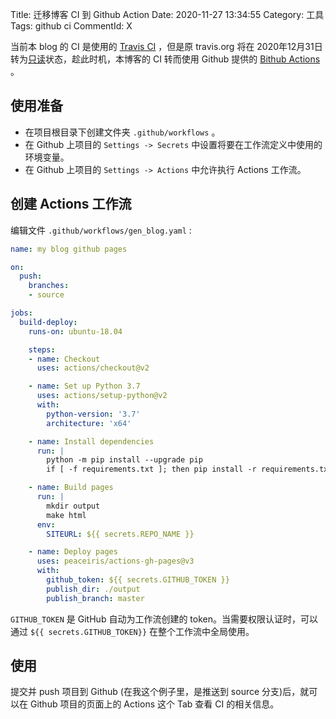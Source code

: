 Title: 迁移博客 CI 到 Github Action
Date: 2020-11-27 13:34:55
Category: 工具
Tags: github ci
CommentId: X


当前本 blog 的 CI 是使用的 [Travis CI](https://travis-ci.org/) ，但是原 travis.org 将在 2020年12月31日转为[只读](https://docs.travis-ci.com/user/migrate/open-source-repository-migration/#frequently-asked-questions)状态，趁此时机，本博客的 CI 转而使用 Github 提供的 [Bithub Actions](https://docs.github.com/cn/free-pro-team@latest/actions) 。

<!-- PELICAN_END_SUMMARY -->


## 使用准备

- 在项目根目录下创建文件夹 `.github/workflows` 。
- 在 Github 上项目的 `Settings -> Secrets` 中设置将要在工作流定义中使用的环境变量。
- 在 Github 上项目的 `Settings -> Actions` 中允许执行 Actions 工作流。


## 创建 Actions 工作流

编辑文件 `.github/workflows/gen_blog.yaml` :

```yaml
name: my blog github pages

on:
  push:
    branches:
    - source

jobs:
  build-deploy:
    runs-on: ubuntu-18.04

    steps:
    - name: Checkout
      uses: actions/checkout@v2

    - name: Set up Python 3.7
      uses: actions/setup-python@v2
      with:
        python-version: '3.7'
        architecture: 'x64'

    - name: Install dependencies
      run: |
        python -m pip install --upgrade pip
        if [ -f requirements.txt ]; then pip install -r requirements.txt; fi

    - name: Build pages
      run: |
        mkdir output
        make html
      env:
        SITEURL: ${{ secrets.REPO_NAME }}

    - name: Deploy pages
      uses: peaceiris/actions-gh-pages@v3
      with:
        github_token: ${{ secrets.GITHUB_TOKEN }}
        publish_dir: ./output
        publish_branch: master

```

`GITHUB_TOKEN` 是 GitHub 自动为工作流创建的 token。当需要权限认证时，可以通过 `${{ secrets.GITHUB_TOKEN}}` 在整个工作流中全局使用。


## 使用

提交并 push 项目到 Github (在我这个例子里，是推送到 source 分支)后，就可以在 Github 项目的页面上的 Actions 这个 Tab 查看 CI 的相关信息。
